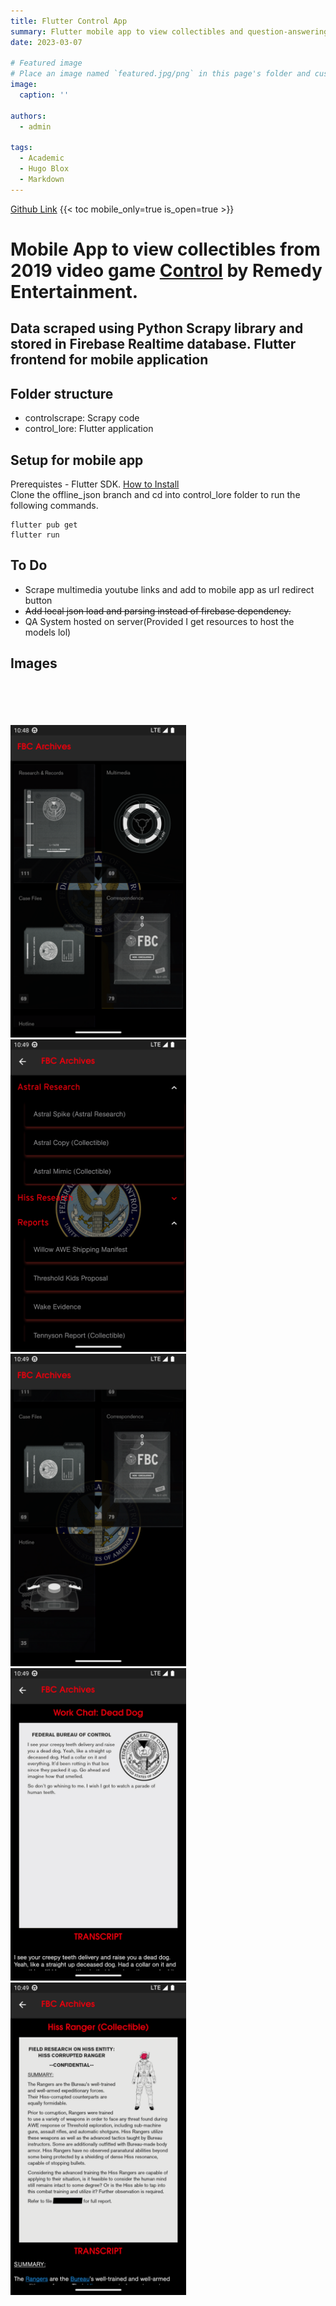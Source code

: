 ```yaml
---
title: Flutter Control App
summary: Flutter mobile app to view collectibles and question-answering for Control video game
date: 2023-03-07

# Featured image
# Place an image named `featured.jpg/png` in this page's folder and customize its options here.
image:
  caption: ''

authors:
  - admin

tags:
  - Academic
  - Hugo Blox
  - Markdown
---
```

[Github Link](https://github.com/Kshitijpawar/Control_collectibles_app)
{{< toc mobile_only=true is_open=true >}}
# Mobile App to view collectibles from 2019 video game [Control](https://en.wikipedia.org/wiki/Control_(video_game)) by Remedy Entertainment.

## Data scraped using Python Scrapy library and stored in Firebase Realtime database. Flutter frontend for mobile application

## Folder structure

- controlscrape: Scrapy code
- control_lore: Flutter application 

## Setup for mobile app 
Prerequistes - Flutter SDK. [How to Install](https://docs.flutter.dev/get-started/install)   
Clone the offline_json branch and cd into control_lore folder to run the following commands.  
    
    flutter pub get 
    flutter run

## To Do
- Scrape multimedia youtube links and add to mobile app as url redirect button
- ~~Add local json load and parsing instead of firebase dependency.~~
- QA System hosted on server(Provided I get resources to host the models lol)
## Images
<br></br>
<br></br>
<img src="images/Screenshot_1678166339.png" alt="screenshot 1" height="500"> &nbsp;&nbsp;&nbsp;&nbsp;&nbsp;&nbsp;
<img src="images/Screenshot_1678166348.png" alt="screenshot 2" height="500"> &nbsp;&nbsp;&nbsp;&nbsp;&nbsp;&nbsp;
<img src="images/Screenshot_1678166356.png" alt="screenshot 3" height="500"> &nbsp;&nbsp;&nbsp;&nbsp;&nbsp;&nbsp;
<img src="images/Screenshot_1678166367.png" alt="screenshot 4" height="500"> &nbsp;&nbsp;&nbsp;&nbsp;&nbsp;&nbsp;
<img src="images/Screenshot_1678166382.png" alt="screenshot 5" height="500"> &nbsp;&nbsp;&nbsp;&nbsp;&nbsp;&nbsp;